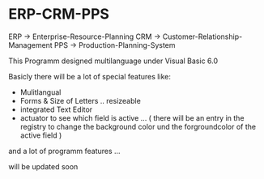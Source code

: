ERP-CRM-PPS
===========

ERP -> Enterprise-Resource-Planning
CRM -> Customer-Relationship-Management
PPS -> Production-Planning-System

This Programm designed multilanguage under Visual Basic 6.0

Basicly there will be a lot of special features like:

* Mulitlangual
* Forms & Size of  Letters .. resizeable
* integrated Text Editor
* actuator to see which field is active ... ( there will be an entry in the registry to change the 
background color und the forgroundcolor of the active field )

and a lot of programm features ...

will be updated soon


